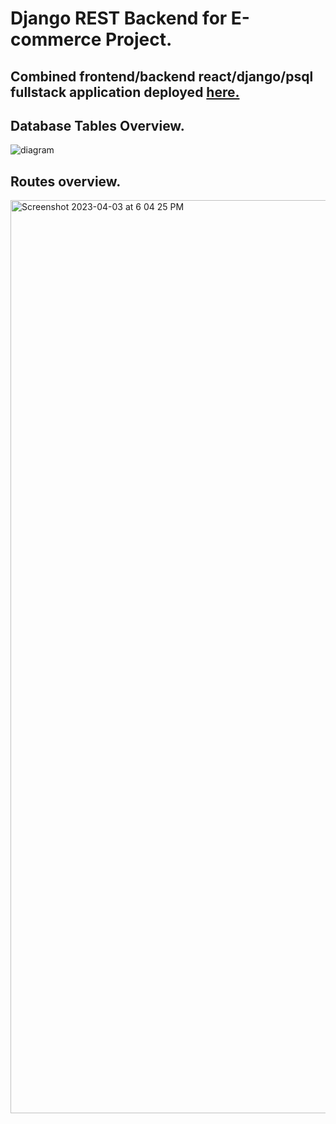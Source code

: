# Django REST Backend for E-commerce Project. 

## Combined frontend/backend react/django/psql fullstack application deployed [here.](https://proshop-nikhil.herokuapp.com/)

## Database Tables Overview.

![diagram](https://user-images.githubusercontent.com/114438461/229670075-5b5ebcc7-39cc-47d2-bcd6-eee28befd28b.png)


## Routes overview.

<img width="1461" alt="Screenshot 2023-04-03 at 6 04 25 PM" src="https://user-images.githubusercontent.com/114438461/229645690-fd1da1b4-4800-44e4-8b19-878aaf084418.png">
